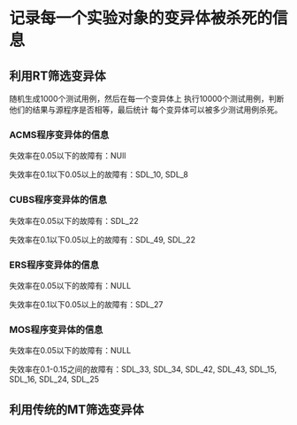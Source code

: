 # 记录每一个实验对象的变异体被杀死的信息

## 利用RT筛选变异体
随机生成1000个测试用例，然后在每一个变异体上
执行10000个测试用例，判断他们的结果与源程序是否相等，最后统计
每个变异体可以被多少测试用例杀死。

### ACMS程序变异体的信息
失效率在0.05以下的故障有：NUll

失效率在0.1以下0.05以上的故障有：SDL_10, SDL_8

### CUBS程序变异体的信息
失效率在0.05以下的故障有：SDL_22

失效率在0.1以下0.05以上的故障有：SDL_49, SDL_22

### ERS程序变异体的信息
失效率在0.05以下的故障有：NULL

失效率在0.1以下0.05以上的故障有：SDL_27

### MOS程序变异体的信息
失效率在0.05以下的故障有：NULL

失效率在0.1-0.15之间的故障有：SDL_33, SDL_34, SDL_42, SDL_43, SDL_15, SDL_16, SDL_24, SDL_25

## 利用传统的MT筛选变异体




